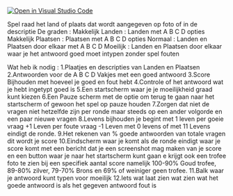[![Open in Visual Studio Code](https://classroom.github.com/assets/open-in-vscode-c66648af7eb3fe8bc4f294546bfd86ef473780cde1dea487d3c4ff354943c9ae.svg)](https://classroom.github.com/online_ide?assignment_repo_id=7869206&assignment_repo_type=AssignmentRepo)



Spel raad het land of plaats dat wordt aangegeven op foto of in de descriptie
De graden :
Makkelijk Landen : Landen met A B C D opties
Makkelijk Plaatsen : Plaatsen met A B C D opties
Normaal : Landen en Plaatsen door elkaar met A B C D
Moeilijk : Landen en Plaatsen door elkaar waar je het antwoord goed moet 
intypen zonder spel fouten

Wat heb ik nodig :
1.Plaatjes en descripties van Landen en Plaatsen
2.Antwoorden voor de A B C D Vakjes met een goed antwoord
3.Score Bijhouden met hoeveel je goed en fout hebt
4.Controle of het antwoord wat je hebt ingetypt goed is 
5.Een startscherm waar je je moeilijkheid graad kunt kiezen
6.Een Pauze scherm met de optie om terug te gaan naar het startscherm of 
gewoon het spel op pauze houden
7.Zorgen dat niet de vragen niet hetzelfde zijn per ronde maar steeds op 
een ander volgorde en een paar nieuwe vragen
8.Levens bijhouden je begint met 1 leven per goeie vraag +1 Leven per 
foute vraag -1 Leven met 0 levens of met 11 Levens eindigt de ronde.
9.Het rekenen van % goede antwoorden van totale vragen dit wordt je score 
10.Eindscherm waar je komt als de ronde eindigt waar je score komt met een 
bericht dat je een screenshot mag maken van je score en een button waar 
je naar het startscherm kunt gaan e krijgt ook een trofee foto te zien bij 
een specifiek aantal score namelijk 100-90% Goud trofee, 89-80% zilver, 
79-70% Brons en 69% of weiniger geen trofee.
11.Balk waar je antwoord kunt typen voor moeilijk
12.Iets wat laat zien wat zien wat het goede antwoord is als het gegeven 
antwoord fout is 